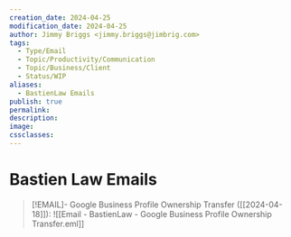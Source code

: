 ```yaml
---
creation_date: 2024-04-25
modification_date: 2024-04-25
author: Jimmy Briggs <jimmy.briggs@jimbrig.com>
tags:
  - Type/Email
  - Topic/Productivity/Communication
  - Topic/Business/Client
  - Status/WIP
aliases:
  - BastienLaw Emails
publish: true
permalink:
description:
image:
cssclasses:
---
```


# Bastien Law Emails

> [!EMAIL]- Google Business Profile Ownership Transfer ([[2024-04-18]]):
> ![[Email - BastienLaw - Google Business Profile Ownership Transfer.eml]]